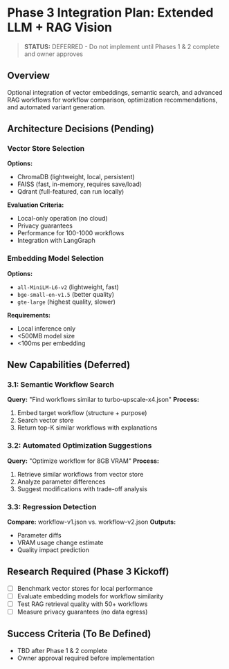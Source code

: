 # Phase 3 Integration Plan: Extended LLM + RAG Vision

> **STATUS:** DEFERRED - Do not implement until Phases 1 & 2 complete and owner approves

## Overview
Optional integration of vector embeddings, semantic search, and advanced RAG workflows for workflow comparison, optimization recommendations, and automated variant generation.

## Architecture Decisions (Pending)

### Vector Store Selection
**Options:**
- ChromaDB (lightweight, local, persistent)
- FAISS (fast, in-memory, requires save/load)
- Qdrant (full-featured, can run locally)

**Evaluation Criteria:**
- Local-only operation (no cloud)
- Privacy guarantees
- Performance for 100-1000 workflows
- Integration with LangGraph

### Embedding Model Selection
**Options:**
- `all-MiniLM-L6-v2` (lightweight, fast)
- `bge-small-en-v1.5` (better quality)
- `gte-large` (highest quality, slower)

**Requirements:**
- Local inference only
- <500MB model size
- <100ms per embedding

## New Capabilities (Deferred)

### 3.1: Semantic Workflow Search
**Query:** "Find workflows similar to turbo-upscale-x4.json"
**Process:**
1. Embed target workflow (structure + purpose)
2. Search vector store
3. Return top-K similar workflows with explanations

### 3.2: Automated Optimization Suggestions
**Query:** "Optimize workflow for 8GB VRAM"
**Process:**
1. Retrieve similar workflows from vector store
2. Analyze parameter differences
3. Suggest modifications with trade-off analysis

### 3.3: Regression Detection
**Compare:** workflow-v1.json vs. workflow-v2.json
**Outputs:**
- Parameter diffs
- VRAM usage change estimate
- Quality impact prediction

## Research Required (Phase 3 Kickoff)

- [ ] Benchmark vector stores for local performance
- [ ] Evaluate embedding models for workflow similarity
- [ ] Test RAG retrieval quality with 50+ workflows
- [ ] Measure privacy guarantees (no data egress)

## Success Criteria (To Be Defined)

- TBD after Phase 1 & 2 complete
- Owner approval required before implementation
